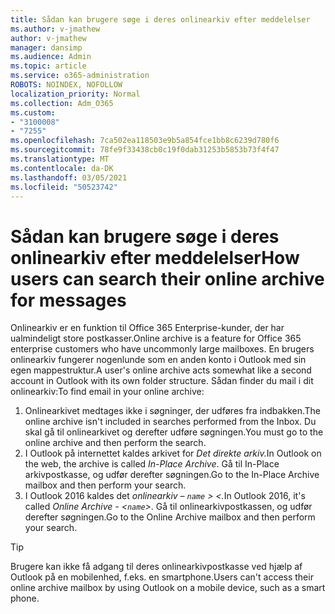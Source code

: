 ```yaml
---
title: Sådan kan brugere søge i deres onlinearkiv efter meddelelser
ms.author: v-jmathew
author: v-jmathew
manager: dansimp
ms.audience: Admin
ms.topic: article
ms.service: o365-administration
ROBOTS: NOINDEX, NOFOLLOW
localization_priority: Normal
ms.collection: Adm_O365
ms.custom:
- "3100008"
- "7255"
ms.openlocfilehash: 7ca502ea118503e9b5a854fce1bb8c6239d780f6
ms.sourcegitcommit: 78fe9f33438cb0c19f0dab31253b5853b73f4f47
ms.translationtype: MT
ms.contentlocale: da-DK
ms.lasthandoff: 03/05/2021
ms.locfileid: "50523742"
---
```

# <a name="how-users-can-search-their-online-archive-for-messages"></a><span data-ttu-id="c02fb-102">Sådan kan brugere søge i deres onlinearkiv efter meddelelser</span><span class="sxs-lookup"><span data-stu-id="c02fb-102">How users can search their online archive for messages</span></span>

<span data-ttu-id="c02fb-103">Onlinearkiv er en funktion til Office 365 Enterprise-kunder, der har ualmindeligt store postkasser.</span><span class="sxs-lookup"><span data-stu-id="c02fb-103">Online archive is a feature for Office 365 enterprise customers who have uncommonly large mailboxes.</span></span> <span data-ttu-id="c02fb-104">En brugers onlinearkiv fungerer nogenlunde som en anden konto i Outlook med sin egen mappestruktur.</span><span class="sxs-lookup"><span data-stu-id="c02fb-104">A user's online archive acts somewhat like a second account in Outlook with its own folder structure.</span></span> <span data-ttu-id="c02fb-105">Sådan finder du mail i dit onlinearkiv:</span><span class="sxs-lookup"><span data-stu-id="c02fb-105">To find email in your online archive:</span></span>

1. <span data-ttu-id="c02fb-106">Onlinearkivet medtages ikke i søgninger, der udføres fra indbakken.</span><span class="sxs-lookup"><span data-stu-id="c02fb-106">The online archive isn't included in searches performed from the Inbox.</span></span> <span data-ttu-id="c02fb-107">Du skal gå til onlinearkivet og derefter udføre søgningen.</span><span class="sxs-lookup"><span data-stu-id="c02fb-107">You must go to the online archive and then perform the search.</span></span>
2. <span data-ttu-id="c02fb-108">I Outlook på internettet kaldes arkivet for *Det direkte arkiv.*</span><span class="sxs-lookup"><span data-stu-id="c02fb-108">In Outlook on the web, the archive is called *In-Place Archive*.</span></span> <span data-ttu-id="c02fb-109">Gå til In-Place arkivpostkasse, og udfør derefter søgningen.</span><span class="sxs-lookup"><span data-stu-id="c02fb-109">Go to the In-Place Archive mailbox and then perform your search.</span></span>
3. <span data-ttu-id="c02fb-110">I Outlook 2016 kaldes det *onlinearkiv – `name` > <.*</span><span class="sxs-lookup"><span data-stu-id="c02fb-110">In Outlook 2016, it's called *Online Archive - <`name`>*.</span></span> <span data-ttu-id="c02fb-111">Gå til onlinearkivpostkassen, og udfør derefter søgningen.</span><span class="sxs-lookup"><span data-stu-id="c02fb-111">Go to the Online Archive mailbox and then perform your search.</span></span>

> [!TIP]
> <span data-ttu-id="c02fb-112">Brugere kan ikke få adgang til deres onlinearkivpostkasse ved hjælp af Outlook på en mobilenhed, f.eks. en smartphone.</span><span class="sxs-lookup"><span data-stu-id="c02fb-112">Users can't access their online archive mailbox by using Outlook on a mobile device, such as a smart phone.</span></span>
